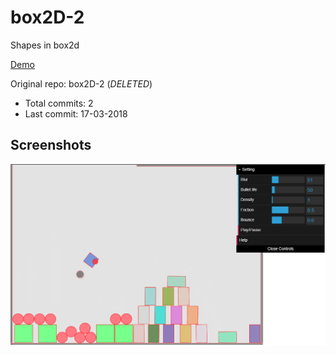# box2D-2

Shapes in box2d

[Demo](https://hoangtran0410.github.io/p5js-playground/2018/box2d/shapes/)

Original repo: box2D-2 (*DELETED*)
+ Total commits: 2
+ Last commit: 17-03-2018

## Screenshots

![screenshot](./1.png)